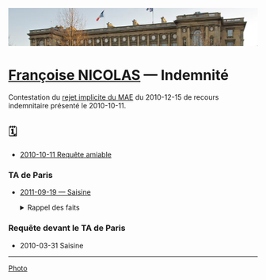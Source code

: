 ![img](../_aux/HotelMAE_Commons.png)
# [Françoise NICOLAS](fn.md) — Indemnité

Contestation du [rejet implicite du MAE](nicolas-faits.md#indemnrejet) du 2010-12-15 de recours indemnitaire présenté le 2010-10-11.

## 🗓️
* [2010-10-11 Requête amiable](../pieces/identifiant/87588d69)

### TA de Paris

* [2011-09-19 — Saisine](../pieces/identifiant/37ad7308)

    <details>
      <summary><a id="faits"><a>Rappel des faits</summary>
      
    Madame NICOLAS fonctionnaire du MAE a intégré la sous-direction de la circulation des étrangers à Nantes le 2000-11-15 en qualité de secrétaire administrative centrale stagiaire.
    
    Affectée au bureau des affaires juridiques et notamment chargée du suivi des dossiers contentieux, de la rédaction des mémoires en défense, Madame NICOLAS a été titularisée dans ses fonctions en 2001.
    
    Les documents sur sa manière de servir font état d'appréciations positives de sa hiérarchie et des ses capacités à évoluer vers des responsabilités de plus haut niveau.
    
    Au 1er juillet 2008, Madame NICOLAS a été affecté, en sa qualité de personnel diplomatique, à l'ambassade de France à Cotonou (Bénin) afin d'y exercer les fonctions de vice-consul, plus précisement, elle avait en charge la cewiki et l'administration des demandes de stages, de bourses, des missions, des invitations et l'organisation d'examens.
    
    À compter du 1er septembre 2009, date correspondant à la nomination de son nouveau chef de service, M. Patrice LEROY, Madame NICOLAS a été confrontée à des difficultés récurrentes dans l'exercice de ses fonctions, son supérieur hiérarchique formulant sans cesse des reproches totalement infondés à son encontre.
    
    En outre, un grave incident a éclaté entre la requérente et Madame APLOGAN exerçant les fonctions d'employée sur la base d'un contrat local à l'ambassade de France à Cotonou.
    
    En effet, le 14 janvier 2010, Madame NICOLAS a été violemment agressée par cette dernière d'abord verbalement puis physiquement, en conséquence de quoi un arrêt de travail de 8 jours lui a été prescript, suivi d'une prolongation de 10 jours.
    
    Après son retour à Rennes, elle a également été prise en charge par SOS médecin puis par le CHU de Ponchaillou et a subi un arrêt de travail jusqu'au 2010-03-08.
    
    Face aux enjeux diplomatiques, Madame NICOLAS a été totalemennt abandonée par sa hiérarchie qui l'a même acusée à tort d'être l'auteur de cette agression, étant menacée d'arrestation au Bénin, le ministère à décidé son rappel à Paris dès le 2010-01-22 avant de l'affecter sur un poste en métropole.
    
    En conséquence, par un courrier du 2010-10-11, Madame NICOLAS a par l'intermédiaire de son Conseil adressé au ministère des affaires étrangères une demande indemnitaire préalable afin d'obtenir réparation de ses dommages.
    
    Le MAE n'a pas cru bon y répondre.
    
    Dans le cadre de la présente instance, Madame NICOLAS exerce donc un recours de plein contentieux à l'encontre de cette décision implicite.
    </details>

### Requête devant le TA de Paris
* 2010-03-31 Saisine

---
[Photo](./cewiki-attrib.md#HotelMAE.md)
